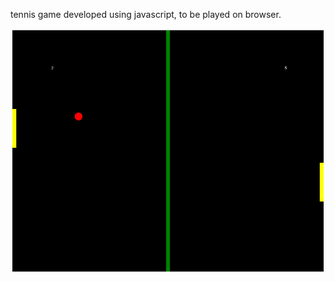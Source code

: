 tennis game developed using javascript, to be played on browser.

![alt text](https://github.com/Pratikkroy/games/blob/master/tennis-game/photo.png)
